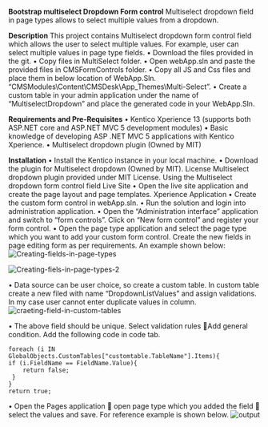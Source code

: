 **Bootstrap multiselect Dropdown Form control**
Multiselect dropdown field in page types allows to select multiple values from a dropdown.

**Description**
This project contains Multiselect dropdown form control field which allows the user to select multiple values. For example, user can select multiple values in page type fields.
•	Download the files provided in the git.
•	Copy files in MultiSelect folder.
•	Open webApp.sln and paste the provided files in CMSFormControls folder.
•	Copy all JS and Css files and place them in below location of WebApp.Sln.
“CMSModules\Content\CMSDesk\App_Themes\Multi-Select”.
•	Create a custom table in your admin application under the name of “MultiselectDropdown” and place the generated code in your WebApp.Sln.

**Requirements and Pre-Requisites**
•	Kentico Xperience 13 (supports both ASP.NET core and ASP.NET MVC 5 development modules)
•	Basic knowledge of developing ASP .NET MVC 5 applications with Kentico Xperience.
•	Multiselect dropdown plugin (Owned by MIT)

**Installation**
•	Install the Kentico instance in your local machine.
•	Download the plugin for Multiselect dropdown (Owned by MIT).
License
Multiselect dropdown plugin provided under MIT License.
Using the Multiselect dropdown form control field
Live Site
•	Open the live site application and create the page layout and page templates.
Xperience Application
•	Create the custom form control in webApp.sln.
•	Run the solution and login into administration application.
•	Open the “Administration interface” application and switch to “form controls”. Click on “New form control” and register your form control. 
•	Open the page type application and select the page type which you want to add your custom form control. Create the new fields in page editing form as per requirements. An example shown below:
![Creating-fields-in-page-types](https://github.com/k2AmericaLLC/BootstrapMultiselectDropdownFormControl/assets/138684450/01f763c8-383a-43de-84ff-28a25346f439)

![Creating-fiels-in-page-types-2](https://github.com/k2AmericaLLC/BootstrapMultiselectDropdownFormControl/assets/138684450/a5eb2775-c500-4a04-86ab-bbf62b44126c)
 

•	Data source can be user choice, so create a custom table. In custom table create a new filed with name “DropdownListValues” and assign validations. In my case user cannot enter duplicate values in column.
![craeting-field-in-custom-tables](https://github.com/k2AmericaLLC/BootstrapMultiselectDropdownFormControl/assets/138684450/1ff0deaf-bf65-427b-a04d-98b4f28d9094)
 
•	The above field should be unique. Select validation rules Add general condition. Add the following code in code tab.
```
foreach (i IN GlobalObjects.CustomTables["customtable.TableName"].Items){
if (i.FieldName == FieldName.Value){ 
	return false;
 }
}
return true;
```
 
•	Open the Pages application  open page type which you added the field  select the values and save. For reference example is shown below.
![output](https://github.com/k2AmericaLLC/BootstrapMultiselectDropdownFormControl/assets/138684450/e31c3591-2039-436f-adba-b890a8f5c393)


